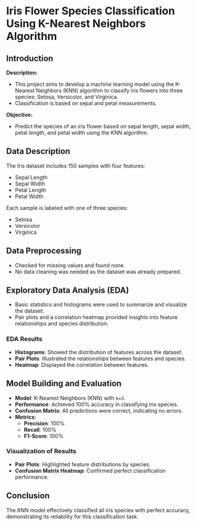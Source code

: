 # Iris Flower Species Classification Using K-Nearest Neighbors Algorithm

## Introduction

**Description:**
- This project aims to develop a machine learning model using the K-Nearest Neighbors (KNN) algorithm to classify iris flowers into three species: Setosa, Versicolor, and Virginica.
- Classification is based on sepal and petal measurements.

**Objective:**
- Predict the species of an iris flower based on sepal length, sepal width, petal length, and petal width using the KNN algorithm.

## Data Description

The Iris dataset includes 150 samples with four features:
- Sepal Length
- Sepal Width
- Petal Length
- Petal Width

Each sample is labeled with one of three species:
- Setosa
- Versicolor
- Virginica

## Data Preprocessing

- Checked for missing values and found none.
- No data cleaning was needed as the dataset was already prepared.

## Exploratory Data Analysis (EDA)

- Basic statistics and histograms were used to summarize and visualize the dataset.
- Pair plots and a correlation heatmap provided insights into feature relationships and species distribution.

### EDA Results
- **Histograms**: Showed the distribution of features across the dataset.
- **Pair Plots**: Illustrated the relationships between features and species.
- **Heatmap**: Displayed the correlation between features.

## Model Building and Evaluation

- **Model**: K-Nearest Neighbors (KNN) with `k=3`.
- **Performance**: Achieved 100% accuracy in classifying iris species.
- **Confusion Matrix**: All predictions were correct, indicating no errors.
- **Metrics**:
  - **Precision**: 100%
  - **Recall**: 100%
  - **F1-Score**: 100%

### Visualization of Results
- **Pair Plots**: Highlighted feature distributions by species.
- **Confusion Matrix Heatmap**: Confirmed perfect classification performance.

## Conclusion

The KNN model effectively classified all iris species with perfect accuracy, demonstrating its reliability for this classification task.
